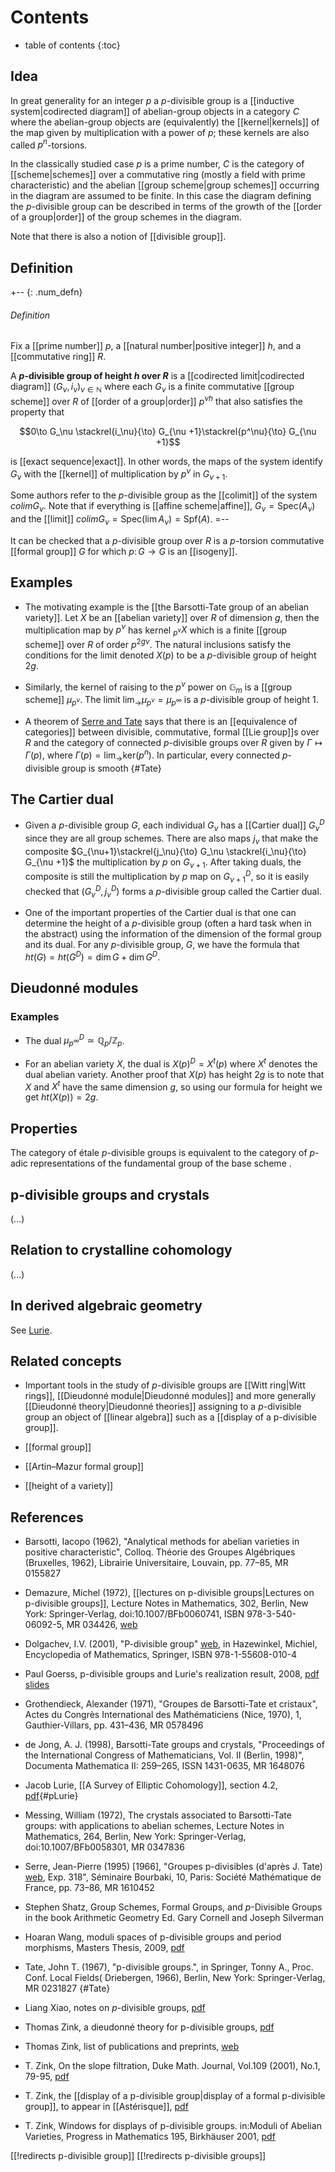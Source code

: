 
# Contents
* table of contents
{:toc}

## Idea

In great generality for an integer $p$ a $p$-divisible group is a [[inductive system|codirected diagram]] of abelian-group objects in a category $C$ where the abelian-group objects are (equivalently) the [[kernel|kernels]] of the map given by multiplication with a power of $p$; these kernels are also called $p^n$-torsions.

In the classically studied case $p$ is a prime number, $C$ is the category of [[scheme|schemes]] over a commutative ring (mostly a field with prime characteristic) and the abelian [[group scheme|group schemes]] occurring in the diagram are assumed to be finite. In this case the diagram defining the $p$-divisible group can be described in terms of the growth of the [[order of a group|order]] of the group schemes in the diagram.
 
Note that there is also a notion of [[divisible group]].

## Definition

+-- {: .num_defn}
###### Definition

Fix a [[prime number]] $p$, a [[natural number|positive integer]] $h$, and a [[commutative ring]] $R$.

A **$p$-divisible group of height $h$ over $R$** is a [[codirected limit|codirected diagram]] $(G_\nu, i_\nu)_{\nu \in \mathbb{N}}$ where each $G_\nu$ is a finite commutative [[group scheme]] over $R$ of [[order of a group|order]] $p^{\nu h}$ that also satisfies the property that

$$0\to G_\nu \stackrel{i_\nu}{\to} G_{\nu +1}\stackrel{p^\nu}{\to} G_{\nu +1}$$

 is [[exact sequence|exact]]. In other words, the maps of the system identify $G_\nu$ with the [[kernel]] of multiplication by $p^\nu$ in $G_{\nu +1}$.

Some authors refer to the $p$-divisible group as the [[colimit]] of the system $colim G_\nu$. Note that if everything is [[affine scheme|affine]], $G_\nu=\mathrm{Spec}(A_\nu)$ and the [[limit]] $colim G_\nu = \mathrm{Spec}(\lim A_\nu)=\mathrm{Spf}(A)$.
=--

It can be checked that a $p$-divisible group over $R$ is a $p$-torsion commutative [[formal group]] $G$ for which $p\colon G \to G$ is an [[isogeny]].



## Examples

* The motivating example is the [[the Barsotti-Tate group of an abelian variety]]. Let $X$ be an [[abelian variety]] over $R$ of dimension $g$, then the multiplication map by $p^\nu$ has kernel $_{p^\nu}X$ which is a finite [[group scheme]] over $R$ of order $p^{2g \nu}$. The natural inclusions satisfy the conditions for the limit denoted $X(p)$ to be a $p$-divisible group of height $2g$.

* Similarly, the kernel of raising to the $p^\nu$ power on $\mathbb{G}_m$ is a [[group scheme]] $\mu_{p^\nu}$. The limit $\lim_{\to} \mu_{p^\nu}=\mu_{p^\infty}$ is a $p$-divisible group of height $1$.

* A theorem of [Serre and Tate](#Tate) says that there is an [[equivalence of categories]] between divisible, commutative, formal [[Lie group]]s over $R$ and the category of connected $p$-divisible groups over $R$ given by $\Gamma \mapsto \Gamma (p)$, where $\Gamma(p)=\lim_{\to} \mathrm{ker}(p^n)$. In particular, every connected $p$-divisible group is smooth {#Tate}


## The Cartier dual

* Given a $p$-divisible group $G$, each individual $G_\nu$ has a [[Cartier dual]] $G_\nu^D$ since they are all group schemes. There are also maps $j_\nu$ that make the composite $G_{\nu+1}\stackrel{j_\nu}{\to} G_\nu \stackrel{i_\nu}{\to} G_{\nu +1}$ the multiplication by $p$ on $G_{\nu +1}$. After taking duals, the composite is still the multiplication by $p$ map on $G_{\nu +1}^D$, so it is easily checked that $(G_{\nu}^D, j_{\nu}^D)$ forms a $p$-divisible group called the Cartier dual.

* One of the important properties of the Cartier dual is that one can determine the height of a $p$-divisible group (often a hard task when in the abstract) using the information of the dimension of the formal group and its dual. For any $p$-divisible group, $G$, we have the formula that $ht(G)=ht(G^D)=\dim G + \dim G^D$.

## Dieudonn&#233; modules


### Examples

* The dual $\mu_{p^\infty}^D\simeq \mathbb{Q}_p/\mathbb{Z}_p$.

* For an abelian variety $X$, the dual is $X(p)^D=X^t(p)$ where $X^t$ denotes the dual abelian variety. Another proof that $X(p)$ has height $2g$ is to note that $X$ and $X^t$ have the same dimension $g$, so using our formula for height we get $ht(X(p))=2g$.

## Properties

The category of &#233;tale $p$-divisible groups is equivalent to the category of $p$-adic representations of the fundamental group of the base scheme .

## p-divisible groups and crystals

(...)

## Relation to crystalline cohomology

(...)

## In derived algebraic geometry

See [Lurie](#pLurie).


## Related concepts

* Important tools in the study of $p$-divisible groups are [[Witt ring|Witt rings]], [[Dieudonné module|Dieudonné modules]] and more generally [[Dieudonné theory|Dieudonné theories]] assigning to a $p$-divisible group an object of [[linear algebra]] such as a [[display of a p-divisible group]].


* [[formal group]]

* [[Artin–Mazur formal group]]

* [[height of a variety]]


## References


* Barsotti, Iacopo (1962), "Analytical methods for abelian varieties in positive characteristic", Colloq. Th&#233;orie des Groupes Alg&#233;briques (Bruxelles, 1962), Librairie Universitaire, Louvain, pp. 77&#8211;85, MR 0155827

* Demazure, Michel (1972), [[lectures on p-divisible groups|Lectures on p-divisible groups]], Lecture Notes in Mathematics, 302, Berlin, New York: Springer-Verlag, doi:10.1007/BFb0060741, ISBN 978-3-540-06092-5, MR 034426, [web](http://sites.google.com/site/mtnpdivisblegroupsworkshop/lecture-notes-on-p-divisible-groups)

* Dolgachev, I.V. (2001), "P-divisible group" [web](http://www.encyclopediaofmath.org/index.php/P-divisible_group), in Hazewinkel, Michiel, Encyclopedia of Mathematics, Springer, ISBN 978-1-55608-010-4

* Paul Goerss, p-divisible groups and Lurie's realization result, 2008, [pdf slides](http://www.math.ku.dk/~jg/homotopical2008/goerss.lec9.pdf)

* Grothendieck, Alexander (1971), "Groupes de Barsotti-Tate et cristaux", Actes du Congr&#232;s International des Math&#233;maticiens (Nice, 1970), 1, Gauthier-Villars, pp. 431&#8211;436, MR 0578496

* de Jong, A. J. (1998), Barsotti-Tate groups and crystals, "Proceedings of the International Congress of Mathematicians, Vol. II (Berlin, 1998)", Documenta Mathematica II: 259&#8211;265, ISSN 1431-0635, MR 1648076

* Jacob Lurie, [[A Survey of Elliptic Cohomology]], section 4.2, [pdf](http://www.math.harvard.edu/~lurie/papers/survey.pdf){#pLurie}

* Messing, William (1972), The crystals associated to Barsotti-Tate groups: with applications to abelian schemes, Lecture Notes in Mathematics, 264, Berlin, New York: Springer-Verlag, doi:10.1007/BFb0058301, MR 0347836

* Serre, Jean-Pierre (1995) [1966], "Groupes p-divisibles (d'apr&#232;s J. Tate) [web](http://www.numdam.org/item?id=SB_1966-1968__10__73_0), Exp. 318", S&#233;minaire Bourbaki, 10, Paris: Soci&#233;t&#233; Math&#233;matique de France, pp. 73&#8211;86, MR 1610452

* Stephen Shatz, Group Schemes, Formal Groups, and $p$-Divisible Groups in the book Arithmetic Geometry Ed. Gary Cornell and Joseph Silverman

* Hoaran Wang, moduli spaces of p-divisible groups and period morphisms, Masters Thesis, 2009, [pdf](http://people.math.jussieu.fr/~dat/enseignement/M2HaoranWang.pdf)

* Tate, John T. (1967), "p-divisible groups.", in Springer, Tonny A., Proc. Conf. Local Fields( Driebergen, 1966), Berlin, New York: Springer-Verlag, MR 0231827 {#Tate}

* Liang Xiao, notes on $p$-divisible groups, [pdf](http://math.uchicago.edu/~lxiao/files/notes/p-Divisble%20Groups.pdf)

* Thomas Zink, a dieudonn&#233; theory for p-divisible groups, [pdf](http://www.math.uni-bielefeld.de/~zink/CFTpaper.pdf)

* Thomas Zink, list of publications and preprints, [web](http://www.math.uni-bielefeld.de/~zink/z_publ.html)

* T. Zink, On the slope filtration, Duke Math. Journal, Vol.109 (2001), No.1, 79-95, [pdf](http://www.math.uni-bielefeld.de/~zink/slopes.pdf)

* T. Zink, the [[display of a p-divisible group|display of a formal p-divisible group]], to appear in [[Astérisque]], [pdf](http://www.math.uni-bielefeld.de/~zink/display.pdf)

* T. Zink, Windows for displays of p-divisible groups. in:Moduli of Abelian Varieties, Progress in Mathematics 195, Birkh&#228;user 2001, [pdf](http://www.math.uni-bielefeld.de/~zink/Texel.pdf)




[[!redirects p-divisible group]]
[[!redirects p-divisible groups]]
